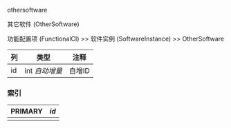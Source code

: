 othersoftware

其它软件 (OtherSoftware)

功能配置项 (FunctionalCI) >> 软件实例 (SoftwareInstance) >> OtherSoftware



| 列   | 类型           | 注释   |
| :--- | -------------- | ------ |
| id   | int *自动增量* | 自增ID |

### 索引

| PRIMARY | *id* |
| :------ | ---- |
|         |      |